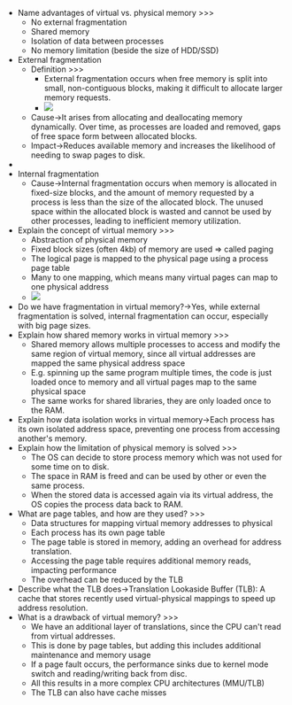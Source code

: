- Name advantages of virtual vs. physical memory >>>
    - No external fragmentation
    - Shared memory
    - Isolation of data between processes
    - No memory limitation (beside the size of HDD/SSD)
- External fragmentation
    - Definition >>>
        - External fragmentation occurs when free memory is split into small, non-contiguous blocks, making it difficult to allocate larger memory requests.
        - ![](https://remnote-user-data.s3.amazonaws.com/-hA_o-449Hhx6PFGdBkUChJsf17OfEbuKJ3oADq_2nR5ZInZt8EsIoBg5e-8tYUuKE2VgpktfVt0TbcJfkfV-3AvWeF8kiInwd2DtHaaHU_sEHCRZhy59fzYKVQ417Iy.png) 
    - Cause→It arises from allocating and deallocating memory dynamically. Over time, as processes are loaded and removed, gaps of free space form between allocated blocks.
    - Impact→Reduces available memory and increases the likelihood of needing to swap pages to disk.
- 
- Internal fragmentation
    - Cause→Internal fragmentation occurs when memory is allocated in fixed-size blocks, and the amount of memory requested by a process is less than the size of the allocated block. The unused space within the allocated block is wasted and cannot be used by other processes, leading to inefficient memory utilization. 
- Explain the concept of virtual memory >>>
    - Abstraction of physical memory
    - Fixed block sizes (often 4kb) of memory are used ⇒ called paging
    - The logical page is mapped to the physical page using a process page table
    - Many to one mapping, which means many virtual pages can map to one physical address
    - ![](https://remnote-user-data.s3.amazonaws.com/kMvDrOQFhA0qpFMNOBSvFS_JhCQ2K9CWX1oqHHaff8cZkh0MeZaca3nlFVGjwZUWpNv9jGbB4rR0i3eS56k8f9YUtb1UjN6Xcjw0iM6dJkXvEMXB1yDtjb4cgMNML0BN.png)
- Do we have fragmentation in virtual memory?→Yes, while external fragmentation is solved, internal fragmentation can occur, especially with big page sizes.
- Explain how shared memory works in virtual memory >>>
    - Shared memory allows multiple processes to access and modify the same region of virtual memory, since all virtual addresses are mapped the same physical address space
    - E.g. spinning up the same program multiple times, the code is just loaded once to memory and all virtual pages map to the same physical space
    - The same works for shared libraries, they are only loaded once to the RAM.
- Explain how data isolation works in virtual memory→Each process has its own isolated address space, preventing one process from accessing another's memory.
- Explain how the limitation of physical memory is solved >>>
    - The OS can decide to store process memory which was not used for some time on to disk. 
    - The space in RAM is freed and can be used by other or even the same process. 
    - When the stored data is accessed again via its virtual address, the OS copies the process data back to RAM. 
- What are page tables, and how are they used? >>>
    - Data structures for mapping virtual memory addresses to physical
    - Each process has its own page table
    - The page table is stored in memory, adding an overhead for address translation.
    - Accessing the page table requires additional memory reads, impacting performance
    - The overhead can be reduced by the TLB
- Describe what the TLB does→Translation Lookaside Buffer (TLB): A cache that stores recently used virtual-physical mappings to speed up address resolution.
- What is a drawback of virtual memory? >>>
    - We have an additional layer of translations, since the CPU can't read from virtual addresses.
    - This is done by page tables, but adding this includes additional maintenance and memory usage
    - If a page fault occurs, the performance sinks due to kernel mode switch and reading/writing back from disc.
    - All this results in a more complex CPU architectures (MMU/TLB)
    - The TLB can also have cache misses

